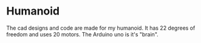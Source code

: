 # Humanoid
The cad designs and code are made for my humanoid. It has 22 degrees of freedom and uses 20 motors. The Arduino uno is it's "brain".
